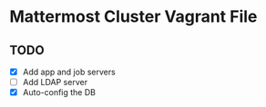 # Mattermost Cluster Vagrant File

## TODO

 - [x] Add app and job servers
 - [ ] Add LDAP server
 - [x] Auto-config the DB